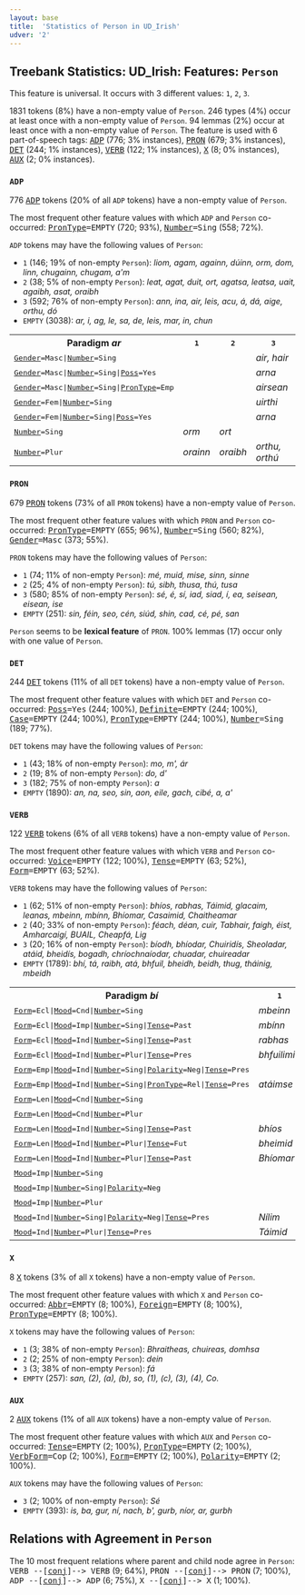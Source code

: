 ```yaml
---
layout: base
title:  'Statistics of Person in UD_Irish'
udver: '2'
---
```


## Treebank Statistics: UD_Irish: Features: `Person`

This feature is universal.
It occurs with 3 different values: `1`, `2`, `3`.

1831 tokens (8%) have a non-empty value of `Person`.
246 types (4%) occur at least once with a non-empty value of `Person`.
94 lemmas (2%) occur at least once with a non-empty value of `Person`.
The feature is used with 6 part-of-speech tags: <tt><a href="ga-pos-ADP.html">ADP</a></tt> (776; 3% instances), <tt><a href="ga-pos-PRON.html">PRON</a></tt> (679; 3% instances), <tt><a href="ga-pos-DET.html">DET</a></tt> (244; 1% instances), <tt><a href="ga-pos-VERB.html">VERB</a></tt> (122; 1% instances), <tt><a href="ga-pos-X.html">X</a></tt> (8; 0% instances), <tt><a href="ga-pos-AUX.html">AUX</a></tt> (2; 0% instances).

### `ADP`

776 <tt><a href="ga-pos-ADP.html">ADP</a></tt> tokens (20% of all `ADP` tokens) have a non-empty value of `Person`.

The most frequent other feature values with which `ADP` and `Person` co-occurred: <tt><a href="ga-feat-PronType.html">PronType</a></tt><tt>=EMPTY</tt> (720; 93%), <tt><a href="ga-feat-Number.html">Number</a></tt><tt>=Sing</tt> (558; 72%).

`ADP` tokens may have the following values of `Person`:

* `1` (146; 19% of non-empty `Person`): <em>liom, agam, againn, dúinn, orm, dom, linn, chugainn, chugam, a'm</em>
* `2` (38; 5% of non-empty `Person`): <em>leat, agat, duit, ort, agatsa, leatsa, uait, agaibh, asat, oraibh</em>
* `3` (592; 76% of non-empty `Person`): <em>ann, ina, air, leis, acu, á, dá, aige, orthu, dó</em>
* `EMPTY` (3038): <em>ar, i, ag, le, sa, de, leis, mar, in, chun</em>

<table>
  <tr><th>Paradigm <i>ar</i></th><th><tt>1</tt></th><th><tt>2</tt></th><th><tt>3</tt></th></tr>
  <tr><td><tt><tt><a href="ga-feat-Gender.html">Gender</a></tt><tt>=Masc</tt>|<tt><a href="ga-feat-Number.html">Number</a></tt><tt>=Sing</tt></tt></td><td></td><td></td><td><em>air, hair</em></td></tr>
  <tr><td><tt><tt><a href="ga-feat-Gender.html">Gender</a></tt><tt>=Masc</tt>|<tt><a href="ga-feat-Number.html">Number</a></tt><tt>=Sing</tt>|<tt><a href="ga-feat-Poss.html">Poss</a></tt><tt>=Yes</tt></tt></td><td></td><td></td><td><em>arna</em></td></tr>
  <tr><td><tt><tt><a href="ga-feat-Gender.html">Gender</a></tt><tt>=Masc</tt>|<tt><a href="ga-feat-Number.html">Number</a></tt><tt>=Sing</tt>|<tt><a href="ga-feat-PronType.html">PronType</a></tt><tt>=Emp</tt></tt></td><td></td><td></td><td><em>airsean</em></td></tr>
  <tr><td><tt><tt><a href="ga-feat-Gender.html">Gender</a></tt><tt>=Fem</tt>|<tt><a href="ga-feat-Number.html">Number</a></tt><tt>=Sing</tt></tt></td><td></td><td></td><td><em>uirthi</em></td></tr>
  <tr><td><tt><tt><a href="ga-feat-Gender.html">Gender</a></tt><tt>=Fem</tt>|<tt><a href="ga-feat-Number.html">Number</a></tt><tt>=Sing</tt>|<tt><a href="ga-feat-Poss.html">Poss</a></tt><tt>=Yes</tt></tt></td><td></td><td></td><td><em>arna</em></td></tr>
  <tr><td><tt><tt><a href="ga-feat-Number.html">Number</a></tt><tt>=Sing</tt></tt></td><td><em>orm</em></td><td><em>ort</em></td><td></td></tr>
  <tr><td><tt><tt><a href="ga-feat-Number.html">Number</a></tt><tt>=Plur</tt></tt></td><td><em>orainn</em></td><td><em>oraibh</em></td><td><em>orthu, orthú</em></td></tr>
</table>

### `PRON`

679 <tt><a href="ga-pos-PRON.html">PRON</a></tt> tokens (73% of all `PRON` tokens) have a non-empty value of `Person`.

The most frequent other feature values with which `PRON` and `Person` co-occurred: <tt><a href="ga-feat-PronType.html">PronType</a></tt><tt>=EMPTY</tt> (655; 96%), <tt><a href="ga-feat-Number.html">Number</a></tt><tt>=Sing</tt> (560; 82%), <tt><a href="ga-feat-Gender.html">Gender</a></tt><tt>=Masc</tt> (373; 55%).

`PRON` tokens may have the following values of `Person`:

* `1` (74; 11% of non-empty `Person`): <em>mé, muid, mise, sinn, sinne</em>
* `2` (25; 4% of non-empty `Person`): <em>tú, sibh, thusa, thú, tusa</em>
* `3` (580; 85% of non-empty `Person`): <em>sé, é, sí, iad, siad, í, ea, seisean, eisean, ise</em>
* `EMPTY` (251): <em>sin, féin, seo, cén, siúd, shin, cad, cé, pé, san</em>

`Person` seems to be **lexical feature** of `PRON`. 100% lemmas (17) occur only with one value of `Person`.

### `DET`

244 <tt><a href="ga-pos-DET.html">DET</a></tt> tokens (11% of all `DET` tokens) have a non-empty value of `Person`.

The most frequent other feature values with which `DET` and `Person` co-occurred: <tt><a href="ga-feat-Poss.html">Poss</a></tt><tt>=Yes</tt> (244; 100%), <tt><a href="ga-feat-Definite.html">Definite</a></tt><tt>=EMPTY</tt> (244; 100%), <tt><a href="ga-feat-Case.html">Case</a></tt><tt>=EMPTY</tt> (244; 100%), <tt><a href="ga-feat-PronType.html">PronType</a></tt><tt>=EMPTY</tt> (244; 100%), <tt><a href="ga-feat-Number.html">Number</a></tt><tt>=Sing</tt> (189; 77%).

`DET` tokens may have the following values of `Person`:

* `1` (43; 18% of non-empty `Person`): <em>mo, m', ár</em>
* `2` (19; 8% of non-empty `Person`): <em>do, d'</em>
* `3` (182; 75% of non-empty `Person`): <em>a</em>
* `EMPTY` (1890): <em>an, na, seo, sin, aon, eile, gach, cibé, a, a'</em>

### `VERB`

122 <tt><a href="ga-pos-VERB.html">VERB</a></tt> tokens (6% of all `VERB` tokens) have a non-empty value of `Person`.

The most frequent other feature values with which `VERB` and `Person` co-occurred: <tt><a href="ga-feat-Voice.html">Voice</a></tt><tt>=EMPTY</tt> (122; 100%), <tt><a href="ga-feat-Tense.html">Tense</a></tt><tt>=EMPTY</tt> (63; 52%), <tt><a href="ga-feat-Form.html">Form</a></tt><tt>=EMPTY</tt> (63; 52%).

`VERB` tokens may have the following values of `Person`:

* `1` (62; 51% of non-empty `Person`): <em>bhíos, rabhas, Táimid, glacaim, leanas, mbeinn, mbínn, Bhíomar, Casaimid, Chaitheamar</em>
* `2` (40; 33% of non-empty `Person`): <em>féach, déan, cuir, Tabhair, faigh, éist, Amharcaigí, BUAIL, Cheapfá, Lig</em>
* `3` (20; 16% of non-empty `Person`): <em>bíodh, bhíodar, Chuiridís, Sheoladar, atáid, bheidís, bogadh, chríochnaíodar, chuadar, chuireadar</em>
* `EMPTY` (1789): <em>bhí, tá, raibh, atá, bhfuil, bheidh, beidh, thug, tháinig, mbeidh</em>

<table>
  <tr><th>Paradigm <i>bí</i></th><th><tt>1</tt></th><th><tt>2</tt></th><th><tt>3</tt></th></tr>
  <tr><td><tt><tt><a href="ga-feat-Form.html">Form</a></tt><tt>=Ecl</tt>|<tt><a href="ga-feat-Mood.html">Mood</a></tt><tt>=Cnd</tt>|<tt><a href="ga-feat-Number.html">Number</a></tt><tt>=Sing</tt></tt></td><td><em>mbeinn</em></td><td></td><td></td></tr>
  <tr><td><tt><tt><a href="ga-feat-Form.html">Form</a></tt><tt>=Ecl</tt>|<tt><a href="ga-feat-Mood.html">Mood</a></tt><tt>=Imp</tt>|<tt><a href="ga-feat-Number.html">Number</a></tt><tt>=Sing</tt>|<tt><a href="ga-feat-Tense.html">Tense</a></tt><tt>=Past</tt></tt></td><td><em>mbínn</em></td><td></td><td></td></tr>
  <tr><td><tt><tt><a href="ga-feat-Form.html">Form</a></tt><tt>=Ecl</tt>|<tt><a href="ga-feat-Mood.html">Mood</a></tt><tt>=Ind</tt>|<tt><a href="ga-feat-Number.html">Number</a></tt><tt>=Sing</tt>|<tt><a href="ga-feat-Tense.html">Tense</a></tt><tt>=Past</tt></tt></td><td><em>rabhas</em></td><td></td><td></td></tr>
  <tr><td><tt><tt><a href="ga-feat-Form.html">Form</a></tt><tt>=Ecl</tt>|<tt><a href="ga-feat-Mood.html">Mood</a></tt><tt>=Ind</tt>|<tt><a href="ga-feat-Number.html">Number</a></tt><tt>=Plur</tt>|<tt><a href="ga-feat-Tense.html">Tense</a></tt><tt>=Pres</tt></tt></td><td><em>bhfuilimid</em></td><td></td><td></td></tr>
  <tr><td><tt><tt><a href="ga-feat-Form.html">Form</a></tt><tt>=Emp</tt>|<tt><a href="ga-feat-Mood.html">Mood</a></tt><tt>=Ind</tt>|<tt><a href="ga-feat-Number.html">Number</a></tt><tt>=Sing</tt>|<tt><a href="ga-feat-Polarity.html">Polarity</a></tt><tt>=Neg</tt>|<tt><a href="ga-feat-Tense.html">Tense</a></tt><tt>=Pres</tt></tt></td><td></td><td><em>nílirse</em></td><td></td></tr>
  <tr><td><tt><tt><a href="ga-feat-Form.html">Form</a></tt><tt>=Emp</tt>|<tt><a href="ga-feat-Mood.html">Mood</a></tt><tt>=Ind</tt>|<tt><a href="ga-feat-Number.html">Number</a></tt><tt>=Sing</tt>|<tt><a href="ga-feat-PronType.html">PronType</a></tt><tt>=Rel</tt>|<tt><a href="ga-feat-Tense.html">Tense</a></tt><tt>=Pres</tt></tt></td><td><em>atáimse</em></td><td></td><td></td></tr>
  <tr><td><tt><tt><a href="ga-feat-Form.html">Form</a></tt><tt>=Len</tt>|<tt><a href="ga-feat-Mood.html">Mood</a></tt><tt>=Cnd</tt>|<tt><a href="ga-feat-Number.html">Number</a></tt><tt>=Sing</tt></tt></td><td></td><td><em>bheifeá</em></td><td></td></tr>
  <tr><td><tt><tt><a href="ga-feat-Form.html">Form</a></tt><tt>=Len</tt>|<tt><a href="ga-feat-Mood.html">Mood</a></tt><tt>=Cnd</tt>|<tt><a href="ga-feat-Number.html">Number</a></tt><tt>=Plur</tt></tt></td><td></td><td></td><td><em>bheidís</em></td></tr>
  <tr><td><tt><tt><a href="ga-feat-Form.html">Form</a></tt><tt>=Len</tt>|<tt><a href="ga-feat-Mood.html">Mood</a></tt><tt>=Ind</tt>|<tt><a href="ga-feat-Number.html">Number</a></tt><tt>=Sing</tt>|<tt><a href="ga-feat-Tense.html">Tense</a></tt><tt>=Past</tt></tt></td><td><em>bhíos</em></td><td></td><td></td></tr>
  <tr><td><tt><tt><a href="ga-feat-Form.html">Form</a></tt><tt>=Len</tt>|<tt><a href="ga-feat-Mood.html">Mood</a></tt><tt>=Ind</tt>|<tt><a href="ga-feat-Number.html">Number</a></tt><tt>=Plur</tt>|<tt><a href="ga-feat-Tense.html">Tense</a></tt><tt>=Fut</tt></tt></td><td><em>bheimid</em></td><td></td><td></td></tr>
  <tr><td><tt><tt><a href="ga-feat-Form.html">Form</a></tt><tt>=Len</tt>|<tt><a href="ga-feat-Mood.html">Mood</a></tt><tt>=Ind</tt>|<tt><a href="ga-feat-Number.html">Number</a></tt><tt>=Plur</tt>|<tt><a href="ga-feat-Tense.html">Tense</a></tt><tt>=Past</tt></tt></td><td><em>Bhíomar</em></td><td></td><td><em>bhíodar</em></td></tr>
  <tr><td><tt><tt><a href="ga-feat-Mood.html">Mood</a></tt><tt>=Imp</tt>|<tt><a href="ga-feat-Number.html">Number</a></tt><tt>=Sing</tt></tt></td><td></td><td></td><td><em>bíodh</em></td></tr>
  <tr><td><tt><tt><a href="ga-feat-Mood.html">Mood</a></tt><tt>=Imp</tt>|<tt><a href="ga-feat-Number.html">Number</a></tt><tt>=Sing</tt>|<tt><a href="ga-feat-Polarity.html">Polarity</a></tt><tt>=Neg</tt></tt></td><td></td><td></td><td><em>bíodh</em></td></tr>
  <tr><td><tt><tt><a href="ga-feat-Mood.html">Mood</a></tt><tt>=Imp</tt>|<tt><a href="ga-feat-Number.html">Number</a></tt><tt>=Plur</tt></tt></td><td></td><td><em>bígí</em></td><td></td></tr>
  <tr><td><tt><tt><a href="ga-feat-Mood.html">Mood</a></tt><tt>=Ind</tt>|<tt><a href="ga-feat-Number.html">Number</a></tt><tt>=Sing</tt>|<tt><a href="ga-feat-Polarity.html">Polarity</a></tt><tt>=Neg</tt>|<tt><a href="ga-feat-Tense.html">Tense</a></tt><tt>=Pres</tt></tt></td><td><em>Nílim</em></td><td></td><td></td></tr>
  <tr><td><tt><tt><a href="ga-feat-Mood.html">Mood</a></tt><tt>=Ind</tt>|<tt><a href="ga-feat-Number.html">Number</a></tt><tt>=Plur</tt>|<tt><a href="ga-feat-Tense.html">Tense</a></tt><tt>=Pres</tt></tt></td><td><em>Táimid</em></td><td></td><td></td></tr>
</table>

### `X`

8 <tt><a href="ga-pos-X.html">X</a></tt> tokens (3% of all `X` tokens) have a non-empty value of `Person`.

The most frequent other feature values with which `X` and `Person` co-occurred: <tt><a href="ga-feat-Abbr.html">Abbr</a></tt><tt>=EMPTY</tt> (8; 100%), <tt><a href="ga-feat-Foreign.html">Foreign</a></tt><tt>=EMPTY</tt> (8; 100%), <tt><a href="ga-feat-PronType.html">PronType</a></tt><tt>=EMPTY</tt> (8; 100%).

`X` tokens may have the following values of `Person`:

* `1` (3; 38% of non-empty `Person`): <em>Bhraitheas, chuireas, domhsa</em>
* `2` (2; 25% of non-empty `Person`): <em>dein</em>
* `3` (3; 38% of non-empty `Person`): <em>fá</em>
* `EMPTY` (257): <em>san, (2), (a), (b), so, (1), (c), (3), (4), Co.</em>

### `AUX`

2 <tt><a href="ga-pos-AUX.html">AUX</a></tt> tokens (1% of all `AUX` tokens) have a non-empty value of `Person`.

The most frequent other feature values with which `AUX` and `Person` co-occurred: <tt><a href="ga-feat-Tense.html">Tense</a></tt><tt>=EMPTY</tt> (2; 100%), <tt><a href="ga-feat-PronType.html">PronType</a></tt><tt>=EMPTY</tt> (2; 100%), <tt><a href="ga-feat-VerbForm.html">VerbForm</a></tt><tt>=Cop</tt> (2; 100%), <tt><a href="ga-feat-Form.html">Form</a></tt><tt>=EMPTY</tt> (2; 100%), <tt><a href="ga-feat-Polarity.html">Polarity</a></tt><tt>=EMPTY</tt> (2; 100%).

`AUX` tokens may have the following values of `Person`:

* `3` (2; 100% of non-empty `Person`): <em>Sé</em>
* `EMPTY` (393): <em>is, ba, gur, ní, nach, b', gurb, níor, ar, gurbh</em>

## Relations with Agreement in `Person`

The 10 most frequent relations where parent and child node agree in `Person`:
<tt>VERB --[<tt><a href="ga-dep-conj.html">conj</a></tt>]--> VERB</tt> (9; 64%),
<tt>PRON --[<tt><a href="ga-dep-conj.html">conj</a></tt>]--> PRON</tt> (7; 100%),
<tt>ADP --[<tt><a href="ga-dep-conj.html">conj</a></tt>]--> ADP</tt> (6; 75%),
<tt>X --[<tt><a href="ga-dep-conj.html">conj</a></tt>]--> X</tt> (1; 100%).

